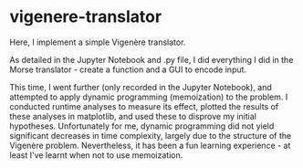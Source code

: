 # vigenere-translator

Here, I implement a simple Vigenère translator.

As detailed in the Jupyter Notebook and .py file, I did everything I did in the Morse translator - create a function and a GUI to encode input.

This time, I went further (only recorded in the Jupyter Notebook), and attempted to apply dynamic programming (memoization) to the problem. I conducted runtime analyses to measure its effect, plotted the results of these analyses in matplotlib, and used these to disprove my initial hypotheses. Unfortunately for me, dynamic programming did not yield significant decreases in time complexity, largely due to the structure of the Vigenère problem. Nevertheless, it has been a fun learning experience - at least I've learnt when not to use memoization. 
